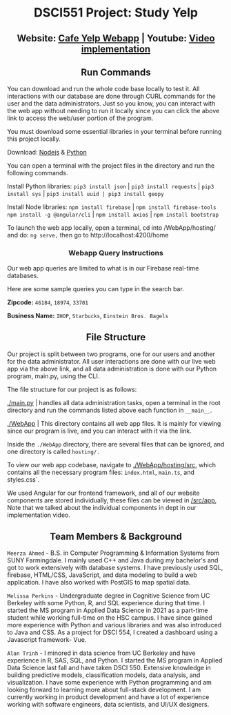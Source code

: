 <h1 align="center">DSCI551 Project: Study Yelp</h1>

<h2 align="center">
  Website: <a href="https://dsci551-finalproject-756e6.web.app/home">Cafe Yelp Webapp</a> | 
  Youtube: <a href="https://www.youtube.com/watch?v=jvr61s6kXJ0&ab_channel=AlanTrinh">Video implementation</a>
</h2>

<h2 align="center">Run Commands</h2>

You can download and run the whole code base locally to test it. All interactions with our database are done through CURL commands for the user and the data administrators. Just so you know, you can interact with the web app without needing to run it locally since you can click the above link to access the web/user portion of the program. 

You must download some essential libraries in your terminal before running this project locally.

Download: [Nodejs](https://nodejs.org/en/download/current) & [Python](https://www.python.org/downloads/) 

You can open a terminal with the project files in the directory and run the following commands.

Install Python libraries: 
`pip3 install json` | `pip3 install requests` | `pip3 install sys` | `pip3 install uuid | pip3 install geopy`

Install Node libraries: 
`npm install firebase` | `npm install firebase-tools` `npm install -g @angular/cli` | `npm install axios` | `npm install bootstrap`

To launch the web app locally, open a terminal, cd into /WebApp/hosting/ and do: `ng serve,` then go to http://localhost:4200/home 

<h3 align="center">Webapp Query Instructions</h3>
Our web app queries are limited to what is in our Firebase real-time databases. 

Here are some sample queries you can type in the search bar. 

**Zipcode:** `46184`, `18974`, `33701`

**Business Name:** `IHOP`, `Starbucks`, `Einstein Bros. Bagels` 

<h2 align="center">File Structure</h2>

Our project is split between two programs, one for our users and another for the data administrator. All user interactions are done with our live web app via the above link, and all data administration is done with our Python program, main.py, using the CLI. 

The file structure for our project is as follows:

[./main.py](/main.py) | handles all data administration tasks, open a terminal in the root directory and run the commands listed above each function in `__main__`. 

[./WebApp](/WebApp/) | This directory contains all web app files. It is mainly for viewing since our program is live, and you can interact with it via the link.   
  
Inside the `./WebApp` directory, there are several files that can be ignored, and one directory is called `hosting/.`

To view our web app codebase, navigate to [./WebApp/hosting/src](/WebApp/hosting/src), which contains all the necessary program files: `index.html`, `main.ts`, and styles.css`.

We used Angular for our frontend framework, and all of our website components are stored individually, these files can be viewed in [/src/app](/WebApp/hosting/src/app), Note that we talked about the individual components in dept in our implementation video. 


<h2 align="center">Team Members & Background</h2>

`Meerza Ahmed` - B.S. in Computer Programming & Information Systems from SUNY Farmingdale. I mainly used C++ and Java during my bachelor's and got to work extensively with database systems. I have previously used SQL, firebase, HTML/CSS, JavaScript, and data modeling to build a web application. I have also worked with PostGIS to map spatial data.

`Melissa Perkins` - Undergraduate degree in Cognitive Science from UC Berkeley with some Python, R, and SQL experience during that time. I started the MS program in Applied Data Science in 2021 as a part-time student while working full-time on the HSC campus. I have since gained more experience with Python and various libraries and was also introduced to Java and CSS. As a project for DSCI 554, I created a dashboard using a Javascript framework- Vue.

`Alan Trinh` - I minored in data science from UC Berkeley and have experience in R, SAS, SQL, and Python. I started the MS program in Applied Data Science last fall and have taken DSCI 550. Extensive knowledge in building predictive models, classification models, data analysis, and visualization. I have some experience with Python programming and am looking forward to learning more about full-stack development. I am currently working in product development and have a lot of experience working with software engineers, data scientists, and UI/UX designers.
